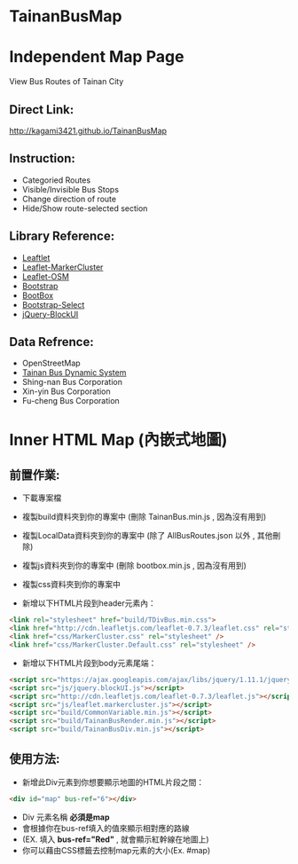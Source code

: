 TainanBusMap
============

# Independent Map Page

View Bus Routes of Tainan City

## Direct Link: 
http://kagami3421.github.io/TainanBusMap

## Instruction:

* Categoried Routes
* Visible/Invisible Bus Stops
* Change direction of route
* Hide/Show route-selected section 

## Library Reference:

* [Leaftlet](http://leafletjs.com/)
* [Leaflet-MarkerCluster](https://github.com/Leaflet/Leaflet.markercluster)
* [Leaflet-OSM](https://github.com/jfirebaugh/leaflet-osm)
* [Bootstrap](http://getbootstrap.com/)
* [BootBox](http://bootboxjs.com/)
* [Bootstrap-Select](http://silviomoreto.github.io/bootstrap-select/)
* [jQuery-BlockUI](http://malsup.com/jquery/block/)

## Data Refrence:

* OpenStreetMap
* [Tainan Bus Dynamic System](http://2384.tainan.gov.tw/TNWeb/Index.jsp?locale=zh_TW&agis=Yes)
* Shing-nan Bus Corporation
* Xin-yin Bus Corporation
* Fu-cheng Bus Corporation

# Inner HTML Map (內嵌式地圖)

## 前置作業:

* 下載專案檔
* 複製build資料夾到你的專案中 (刪除 TainanBus.min.js , 因為沒有用到)
* 複製LocalData資料夾到你的專案中 (除了 AllBusRoutes.json 以外 , 其他刪除)
* 複製js資料夾到你的專案中 (刪除 bootbox.min.js , 因為沒有用到)
* 複製css資料夾到你的專案中

* 新增以下HTML片段到header元素內：

```html
<link rel="stylesheet" href="build/TDivBus.min.css">
<link href="http://cdn.leafletjs.com/leaflet-0.7.3/leaflet.css" rel="stylesheet" />
<link href="css/MarkerCluster.css" rel="stylesheet" />
<link href="css/MarkerCluster.Default.css" rel="stylesheet" />
```

* 新增以下HTML片段到body元素尾端：

```html
<script src="https://ajax.googleapis.com/ajax/libs/jquery/1.11.1/jquery.min.js"></script>
<script src="js/jquery.blockUI.js"></script>
<script src="http://cdn.leafletjs.com/leaflet-0.7.3/leaflet.js"></script>
<script src="js/leaflet.markercluster.js"></script>
<script src="build/CommonVariable.min.js"></script>
<script src="build/TainanBusRender.min.js"></script>
<script src="build/TainanBusDiv.min.js"></script>
```

## 使用方法: 

* 新增此Div元素到你想要顯示地圖的HTML片段之間：

```html
<div id="map" bus-ref="6"></div>
```

* Div 元素名稱 **必須是map**
* 會根據你在bus-ref填入的值來顯示相對應的路線
* (EX. 填入 **bus-ref="Red"** , 就會顯示紅幹線在地圖上)
* 你可以藉由CSS標籤去控制map元素的大小(Ex. #map)